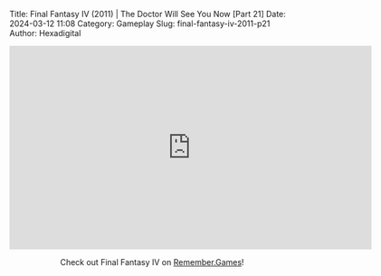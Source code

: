 Title: Final Fantasy IV (2011) | The Doctor Will See You Now [Part 21]
Date: 2024-03-12 11:08
Category: Gameplay
Slug: final-fantasy-iv-2011-p21
Author: Hexadigital

<center><iframe src="https://www.youtube.com/embed/J2WEmjfu9Pk?feature=oembed" allow="accelerometer; autoplay; encrypted-media; gyroscope; picture-in-picture" width="640" height="360" frameborder="0"></iframe>

Check out Final Fantasy IV on [Remember.Games](https://remember.games/game/7757/final-fantasy-iv-the-complete-collection/)!</center>